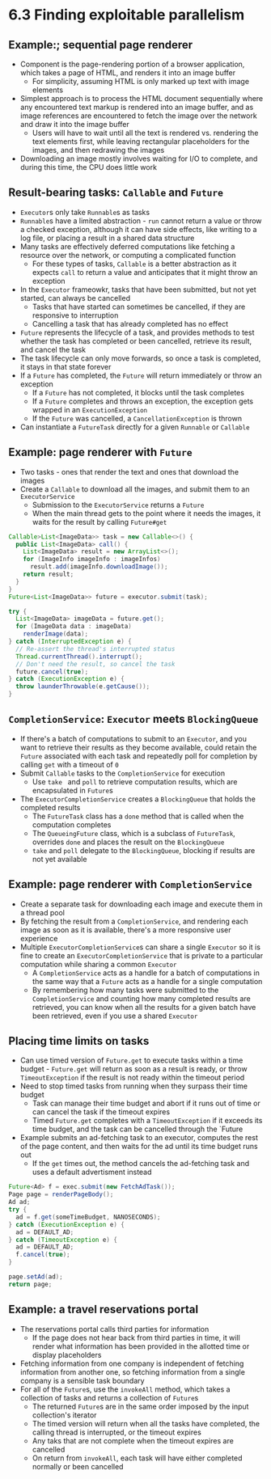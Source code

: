# 6.3 Finding exploitable parallelism

## Example:; sequential page renderer

* Component is the page-rendering portion of a browser application, which takes a page of HTML, and renders it into an image buffer
  * For simplicity, assuming HTML is only marked up text with image elements
* Simplest approach is to process the HTML document sequentially where any encountered text markup is rendered into an image buffer, and as image references are encountered to fetch the image over the network and draw it into the image buffer
  * Users will have to wait until all the text is rendered vs. rendering the text elements first, while leaving rectangular placeholders for the images, and then redrawing the images
* Downloading an image mostly involves waiting for I/O to complete, and during this time, the CPU does little work

## Result-bearing tasks: `Callable` and `Future`

* `Executor`s only take `Runnable`s as tasks
* `Runnable`s have a limited abstraction - `run` cannot return a value or throw a checked exception, although it can have side effects, like writing to a log file, or placing a result in a shared data structure
* Many tasks are effectively deferred computations like fetching a resource over the network, or computing a complicated function
  * For these types of tasks, `Callable` is a better abstraction as it expects `call` to return a value and anticipates that it might throw an exception
* In the `Executor` frameowkr, tasks that have been submitted, but not yet started, can always be cancelled
  * Tasks that have started can sometimes be cancelled, if they are responsive to interruption
  * Cancelling a task that has already completed has no effect
* `Future` represents the lifecycle of a task, and provides methods to test whether the task has completed or been cancelled, retrieve its result, and cancel the task
* The task lifecycle can only move forwards, so once a task is completed, it stays in that state forever
* If a `Future` has completed, the `Future` will return immediately or throw an exception
  * If a `Future` has not completed, it blocks until the task completes
  * If a `Future` completes and throws an exception, the exception gets wrapped in an `ExecutionException`
  * If the `Future` was cancelled, a `CancellationException` is thrown
* Can instantiate a `FutureTask` directly for a given `Runnable` or `Callable`

## Example: page renderer with `Future`

* Two tasks - ones that render the text and ones that download the images
* Create a `Callable` to download all the images, and submit them to an `ExecutorService`
  * Submission to the `ExecutorService` returns a `Future`
  * When the main thread gets to the point where it needs the images, it waits for the result by calling `Future#get`

```java
Callable>List<ImageData>> task = new Callable<>() {
  public List<ImageData> call() {
    List<ImageData> result = new ArrayList<>();
    for (ImageInfo imageInfo : imageInfos)
      result.add(imageInfo.downloadImage());
    return result;
  }
}
Future<List<ImageData>> future = executor.submit(task);

try {
  List<ImageData> imageData = future.get();
  for (ImageData data : imageData)
    renderImage(data);
} catch (InterruptedException e) {
  // Re-assert the thread's interrupted status
  Thread.currentThread().interrupt();
  // Don't need the result, so cancel the task
  future.cancel(true);
} catch (ExecutionException e) {
  throw launderThrowable(e.getCause());
}
```

## `CompletionService`: `Executor` meets `BlockingQueue`

* If there's a batch of computations to submit to an `Executor`, and you want to retrieve their results as they become available, could retain the `Future` associated with each task and repeatedly poll for completion by calling `get` with a timeout of `0`
* Submit `Callable` tasks to the `CompletionService` for execution
  * Use `take ` and `poll` to retrieve computation results, which are encapsulated in `Future`s
* The `ExecutorCompletionService` creates a `BlockingQueue` that holds the completed results
  * The `FutureTask` class has a `done` method that is called when the computation completes
  * The `QueueingFuture` class, which is a subclass of `FutureTask`, overrides `done` and places the result on the `BlockingQueue`
  * `take` and `poll` delegate to the `BlockingQueue`, blocking if results are not yet available

## Example: page renderer with `CompletionService`

* Create a separate task for downloading each image and execute them in a thread pool
* By fetching the result from a `CompletionService`, and rendering each image as soon as it is available, there's a more responsive user experience
* Multiple `ExecutorCompletionService`s can share a single `Executor` so it is fine to create an `ExecutorCompletionService` that is private to a particular computation while sharing a common `Executor`
  * A `CompletionService` acts as a handle for a batch of computations in the same way that a `Future` acts as a handle for a single computation
  * By remembering how many tasks were submitted to the `CompletionService` and counting how many completed results are retrieved, you can know when all the results for a given batch have been retrieved, even if you use a shared `Executor`

## Placing time limits on tasks

* Can use timed version of `Future.get` to execute tasks within a time budget - `Future.get` will return as soon as a result is ready, or throw `TimeoutException` if the result is not ready within the timeout period
* Need to stop timed tasks from running when they surpass their time budget
  * Task can manage their time budget and abort if it runs out of time or can cancel the task if the timeout expires
  * Timed `Future.get` completes with a `TimeoutException` if it exceeds its time budget, and the task can be cancelled through the `Future
* Example submits an ad-fetching task to an executor, computes the rest of the page content, and then waits for the ad until its time budget runs out
  * If the `get` times out, the method cancels the ad-fetching task and uses a default advertisment instead

```java
Future<Ad> f = exec.submit(new FetchAdTask());
Page page = renderPageBody();
Ad ad;
try {
  ad = f.get(someTimeBudget, NANOSECONDS);
} catch (ExecutionException e) {
  ad = DEFAULT_AD;
} catch (TimeoutException e) {
  ad = DEFAULT_AD;
  f.cancel(true);
}

page.setAd(ad);
return page;
```

## Example: a travel reservations portal

* The reservations portal calls third parties for information
  * If the page does not hear back from third parties in time, it will render what information has been provided in the allotted time or display placeholders
* Fetching information from one company is independent of fetching information from another one, so fetching information from a single company is a sensible task boundary
* For all of the `Future`s, use the `invokeAll` method, which takes a collection of tasks and returns a collection of `Future`s
  * The returned `Future`s are in the same order imposed by the input collection's iterator
  * The timed version will return when all the tasks have completed, the calling thread is interrupted, or the timeout expires
  * Any taks that are not complete when the timeout expires are cancelled
  * On return from `invokeAll`, each task will have either completed normally or been cancelled
